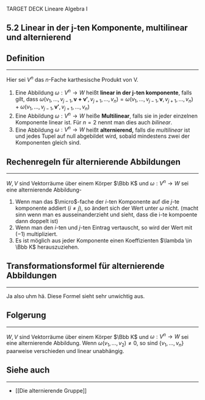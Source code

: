 TARGET DECK
Lineare Algebra I

5.2 Linear in der j-ten Komponente, multilinear und alternierend
--
## Definition
***
Hier sei $V^n$ das $n$-Fache karthesische Produkt von V.
1. Eine Abbildung $\omega: V^n \rightarrow W$ heißt **linear in der j-ten komponente**, falls gilt, dass
   $\omega(v_1,\dots,v_{j-1},\mathbf{v+v'},v_{j+1},\dots,v_n) =  \omega(v_1,\dots,v_{j-1},\mathbf{v},v_{j+1},\dots,v_n) + \omega(v_1,\dots,v_{j-1},\mathbf{v'},v_{j+1},\dots,v_n)$
2. Eine Abbildung $\omega: V^n\rightarrow W$ heiße **Multilinear**, falls sie in jeder einzelnen Komponente linear ist. Für $n=2$ nennt man dies auch *bilinear*.
3. Eine Abbildung $\omega: V^n\rightarrow W$ heißt **alternierend,** falls die *multilinear* ist und jedes Tupel auf null abgebildet wird, sobald mindestens zwei der Komponenten gleich sind.
## Rechenregeln für alternierende Abbildungen
***
$W,V$ sind Vektorräume über einem Körper $\Bbb K$ und $\omega: V^n\rightarrow W$ sei eine alternierende Abbildung-
1. Wenn man das $\micro$-fache der $i$-ten Komponente auf die $j$-te komponente addiert ($i \not = j$), so ändert sich der Wert unter $\omega$ nicht. (macht sinn wenn man es ausseinanderzieht und sieht, dass die i-te kompoente dann doppelt ist)
2. Wenn man den $i$-ten und $j$-ten Eintrag vertauscht, so wird der Wert mit $(-1)$ multipliziert.
3. Es ist möglich aus jeder Komponente einen Koeffizienten $\lambda \in \Bbb K$ herauszuziehen.
## Transformationsformel für alternierende Abbildungen
***
Ja also uhm hä. Diese Formel sieht sehr unwichtig aus.
## Folgerung
***
$W,V$ sind Vektorräume über einem Körper $\Bbb K$ und $\omega: V^n\rightarrow W$ sei eine alternierende Abbildung.
Wenn $\omega(v_1,\dots,v_2) \not=0$, so sind $\{v_1,\dots,v_n\}$ paarweise verschieden und linear unabhängig.
## Siehe auch
***
* [[Die alternierende Gruppe]]
<!--ID: 1709389609386-->
